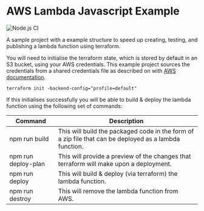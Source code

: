 # AWS Lambda Javascript Example
![Node.js CI](https://github.com/jamesgawn/aws-lambda-terraform-example/workflows/Node.js%20CI/badge.svg)

A sample project with a example structure to speed up creating, testing, and publishing a lambda function using terraform.

You will need to initialise the terraform state, which is stored by default in an S3 bucket, using your AWS credentials. This example project sources the credentials from a shared credentials file as described on with [AWS documentation](https://docs.aws.amazon.com/cli/latest/userguide/cli-config-files.html).

```
terraform init -backend-config="profile=default"
```

If this initialises successfully you will be able to build & deploy the lambda function using the following set of commands:

Command | Description
--- | ----
npm run build | This will build the packaged code in the form of a zip file that can be deployed as a lambda function.
npm run deploy-plan | This will provide a preview of the changes that terraform will make upon a deployment.
npm run deploy | This will build & deploy (via terraform) the lambda function.
npm run destroy | This will remove the lambda function from AWS.

